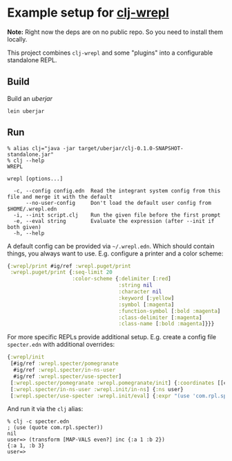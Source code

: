 # Example setup for [clj-wrepl](https://github.com/christoph-frick/clj-wrepl)

**Note:** Right now the deps are on no public repo.  So you need to install them locally.

This project combines `clj-wrepl` and some "plugins" into a configurable standalone REPL.

## Build

Build an *uberjar*

```shell
lein uberjar
```

## Run

```shell
% alias clj="java -jar target/uberjar/clj-0.1.0-SNAPSHOT-standalone.jar"
% clj --help
WREPL

wrepl [options...]

  -c, --config config.edn  Read the integrant system config from this file and merge it with the default
      --no-user-config     Don't load the default user config from $HOME/.wrepl.edn
  -i, --init script.clj    Run the given file before the first prompt
  -e, --eval string        Evaluate the expression (after --init if both given)
  -h, --help
```

A default config can be provided via `~/.wrepl.edn`.  Which should contain
things, you always want to use.  E.g. configure a printer and a color scheme:

```clojure
{:wrepl/print #ig/ref :wrepl.puget/print
 :wrepl.puget/print {:seq-limit 20 
                     :color-scheme {:delimiter [:red]
                                    :string nil
                                    :character nil
                                    :keyword [:yellow]
                                    :symbol [:magenta]
                                    :function-symbol [:bold :magenta]
                                    :class-delimiter [:magenta]
                                    :class-name [:bold :magenta]}}}
```

For more specific REPLs provide additional setup.  E.g. create a config file
`specter.edn` with additional overrides:

```clojure
{:wrepl/init
 [#ig/ref :wrepl.specter/pomegranate
  #ig/ref :wrepl.specter/in-ns-user
  #ig/ref :wrepl.specter/use-specter]
 [:wrepl.specter/pomegranate :wrepl.pomegranate/init] {:coordinates [[com.rpl/specter "1.0.3"]]}
 [:wrepl.specter/in-ns-user :wrepl.init/in-ns] {:ns user}
 [:wrepl.specter/use-specter :wrepl.init/eval] {:expr "(use 'com.rpl.specter)"}}
```

And run it via the `clj` alias:

```shell
% clj -c specter.edn 
; (use (quote com.rpl.specter))
nil
user=> (transform [MAP-VALS even?] inc {:a 1 :b 2})
{:a 1, :b 3}
user=> 
```
